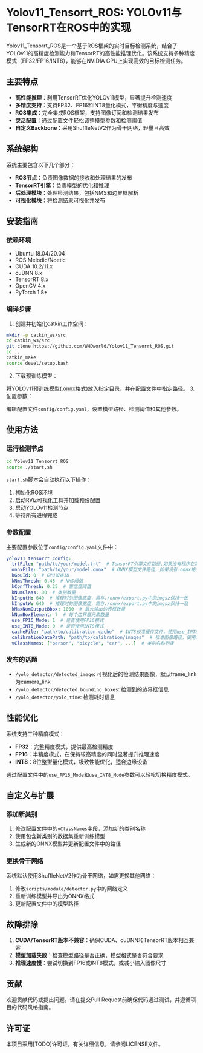 # Yolov11_Tensorrt_ROS: YOLOv11与TensorRT在ROS中的实现

Yolov11_Tensorrt_ROS是一个基于ROS框架的实时目标检测系统，结合了YOLOv11的高精度检测能力和TensorRT的高性能推理优化。该系统支持多种精度模式（FP32/FP16/INT8），能够在NVIDIA GPU上实现高效的目标检测任务。

## 主要特点

- **高性能推理**：利用TensorRT优化YOLOv11模型，显著提升检测速度
- **多精度支持**：支持FP32、FP16和INT8量化模式，平衡精度与速度
- **ROS集成**：完全集成ROS框架，支持图像订阅和检测结果发布
- **灵活配置**：通过配置文件轻松调整模型参数和检测阈值
- **自定义Backbone**：采用ShuffleNetV2作为骨干网络，轻量且高效

## 系统架构

系统主要包含以下几个部分：

- **ROS节点**：负责图像数据的接收和处理结果的发布
- **TensorRT引擎**：负责模型的优化和推理
- **后处理模块**：处理检测结果，包括NMS和边界框解析
- **可视化模块**：将检测结果可视化并发布

## 安装指南

### 依赖环境

- Ubuntu 18.04/20.04
- ROS Melodic/Noetic
- CUDA 10.2/11.x
- cuDNN 8.x
- TensorRT 8.x
- OpenCV 4.x
- PyTorch 1.8+

### 编译步骤

1. 创建并初始化catkin工作空间：

```bash
mkdir -p catkin_ws/src
cd catkin_ws/src
git clone https://github.com/WHDworld/Yolov11_Tensorrt_ROS.git
cd ..
catkin_make
source devel/setup.bash
```

2. 下载预训练模型：

将YOLOv11预训练模型(.onnx格式)放入指定目录，并在配置文件中指定路径。
3. 配置参数：

编辑配置文件`config/config.yaml`，设置模型路径、检测阈值和其他参数。

## 使用方法

### 运行检测节点

```bash
cd Yolov11_Tensorrt_ROS
source ./start.sh
```

`start.sh`脚本会自动执行以下操作：
1. 初始化ROS环境
2. 启动RViz可视化工具并加载预设配置
3. 启动YOLOv11检测节点
4. 等待所有进程完成

### 参数配置

主要配置参数位于`config/config.yaml`文件中：

```yaml
yolov11_tensorrt_config:
  trtFile: "path/to/your/model.trt"  # TensorRT引擎文件路径,如果没有程序在第一次运行时会自动生成（需要等待较长时间，生成的文件目录与onnxFile一致）
  onnxFile: "path/to/your/model.onnx"  # ONNX模型文件路径，如果没有.onnx格式模型，可以使用目录./onnx/export.py文件将自己的模型导出为.onnx格式
  kGpuId: 0  # GPU设备ID
  kNmsThresh: 0.45  # NMS阈值
  kConfThresh: 0.25  # 置信度阈值
  kNumClass: 80  # 类别数量
  kInputH: 640  # 推理时的图像高度，需与./onnx/export.py中的imgsz保持一致
  kInputW: 640  # 推理时的图像宽度，需与./onnx/export.py中的imgsz保持一致
  kMaxNumOutputBbox: 1000  # 最大输出边界框数量
  kNumBoxElement: 7  # 每个边界框元素数量
  use_FP16_Mode: 1  # 是否使用FP16模式
  use_INT8_Mode: 0  # 是否使用INT8模式
  cacheFile: "path/to/calibration.cache"  # INT8校准缓存文件，使用use_INT8_Mode时需要设置
  calibrationDataPath: "path/to/calibration/images"  # 校准图像路径，使用use_INT8_Mode时需要设置
  vClassNames: ["person", "bicycle", "car", ...]  # 类别名称列表
```

### 发布的话题

- `/yolo_detector/detected_image`: 可视化后的检测结果图像，默认frame_link为camera_link
- `/yolo_detector/detected_bounding_boxes`: 检测到的边界框信息
- `/yolo_detector/yolo_time`: 检测耗时信息

## 性能优化

系统支持三种精度模式：

- **FP32**：完整精度模式，提供最高检测精度
- **FP16**：半精度模式，在保持较高精度的同时显著提升推理速度
- **INT8**：8位整型量化模式，极致性能优化，适合边缘设备

通过配置文件中的`use_FP16_Mode`和`use_INT8_Mode`参数可以轻松切换精度模式。

## 自定义与扩展

### 添加新类别

1. 修改配置文件中的`vClassNames`字段，添加新的类别名称
2. 使用包含新类别的数据集重新训练模型
3. 生成新的ONNX模型并更新配置文件中的路径

### 更换骨干网络

系统默认使用ShuffleNetV2作为骨干网络，如需更换其他网络：

1. 修改`scripts/module/detector.py`中的网络定义
2. 重新训练模型并导出为ONNX格式
3. 更新配置文件中的模型路径

## 故障排除

1. **CUDA/TensorRT版本不兼容**：确保CUDA、cuDNN和TensorRT版本相互兼容
2. **模型加载失败**：检查模型路径是否正确，模型格式是否符合要求
3. **推理速度慢**：尝试切换到FP16或INT8模式，或减小输入图像尺寸

## 贡献

欢迎贡献代码或提出问题。请在提交Pull Request前确保代码通过测试，并遵循项目的代码风格指南。

## 许可证

本项目采用[TODO]许可证。有关详细信息，请参阅LICENSE文件。

